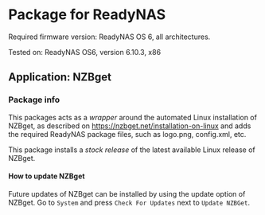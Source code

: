 # Package for ReadyNAS

Required firmware version: ReadyNAS OS 6, all architectures.

Tested on: ReadyNAS OS6, version 6.10.3, x86

## Application: NZBget

### Package info
This packages acts as a *wrapper* around the automated Linux installation of NZBget, as described on https://nzbget.net/installation-on-linux and adds the required ReadyNAS package files, such as logo.png, config.xml, etc.

This package installs a *stock release* of the latest available Linux release of NZBget.

#### How to update NZBget
Future updates of NZBget can be installed by using the update option of NZBget. Go to `System` and press  `Check For Updates` next to `Update NZBGet`.

